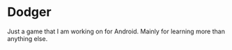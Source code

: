 # Dodger
Just a game that I am working on for Android.
Mainly for learning more than anything else.
